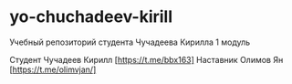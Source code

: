 # yo-chuchadeev-kirill
Учебный репозиторий студента Чучадеева Кирилла 1 модуль

Студент Чучадеев Кирилл [https://t.me/bbx163]
Наставник Олимов Ян [https://t.me/olimvjan/]